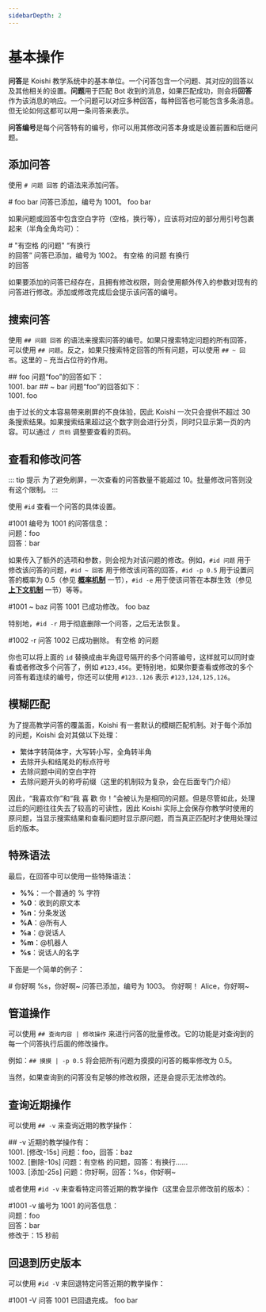 ```yaml
---
sidebarDepth: 2
---
```


# 基本操作

**问答**是 Koishi 教学系统中的基本单位。一个问答包含一个问题、其对应的回答以及其他相关的设置。**问题**用于匹配 Bot 收到的消息，如果匹配成功，则会将**回答**作为该消息的响应。一个问题可以对应多种回答，每种回答也可能包含多条消息。但无论如何这都可以用一条问答来表示。

**问答编号**是每个问答特有的编号，你可以用其修改问答本身或是设置前置和后继问题。

## 添加问答

使用 `# 问题 回答` 的语法来添加问答。

<panel-view title="聊天记录">
<chat-message nickname="Alice" color="#cc0066"># foo bar</chat-message>
<chat-message nickname="Koishi" avatar="/koishi.png">问答已添加，编号为 1001。</chat-message>
<chat-message nickname="Alice" color="#cc0066">foo</chat-message>
<chat-message nickname="Koishi" avatar="/koishi.png">bar</chat-message>
</panel-view>

如果问题或回答中包含空白字符（空格，换行等），应该将对应的部分用引号包裹起来（半角全角均可）：

<panel-view title="聊天记录">
<chat-message nickname="Alice" color="#cc0066"># &quot;有空格 的问题&quot; “有换行<br/>的回答”</chat-message>
<chat-message nickname="Koishi" avatar="/koishi.png">问答已添加，编号为 1002。</chat-message>
<chat-message nickname="Alice" color="#cc0066">有空格 的问题</chat-message>
<chat-message nickname="Koishi" avatar="/koishi.png">有换行<br/>的回答</chat-message>
</panel-view>

如果要添加的问答已经存在，且拥有修改权限，则会使用额外传入的参数对现有的问答进行修改。添加或修改完成后会提示该问答的编号。

## 搜索问答

使用 `## 问题 回答` 的语法来搜索问答的编号。如果只搜索特定问题的所有回答，可以使用 `## 问题`。反之，如果只搜索特定回答的所有问题，可以使用 `## ~ 回答`。这里的 `~` 充当占位符的作用。

<panel-view title="聊天记录">
<chat-message nickname="Alice" color="#cc0066">## foo</chat-message>
<chat-message nickname="Koishi" avatar="/koishi.png">问题“foo”的回答如下：<br/>1001. bar</chat-message>
<chat-message nickname="Alice" color="#cc0066">## ~ bar</chat-message>
<chat-message nickname="Koishi" avatar="/koishi.png">问题“foo”的回答如下：<br/>1001. foo</chat-message>
</panel-view>

由于过长的文本容易带来刷屏的不良体验，因此 Koishi 一次只会提供不超过 30 条搜索结果。如果搜索结果超过这个数字则会进行分页，同时只显示第一页的内容。可以通过 `/ 页码` 调整要查看的页码。

## 查看和修改问答

::: tip 提示
为了避免刷屏，一次查看的问答数量不能超过 10。批量修改问答则没有这个限制。
:::

使用 `#id` 查看一个问答的具体设置。

<panel-view title="聊天记录">
<chat-message nickname="Alice" color="#cc0066">#1001</chat-message>
<chat-message nickname="Koishi" avatar="/koishi.png">编号为 1001 的问答信息：<br/>问题：foo<br/>回答：bar</chat-message>
</panel-view>

如果传入了额外的选项和参数，则会视为对该问题的修改。例如，`#id 问题` 用于修改该问答的问题，`#id ~ 回答` 用于修改该问答的回答，`#id -p 0.5` 用于设置问答的概率为 0.5（参见 [**概率机制**](./prob.md) 一节），`#id -e` 用于使该问答在本群生效（参见 [**上下文机制**](./context.md) 一节）等等。

<panel-view title="聊天记录">
<chat-message nickname="Alice" color="#cc0066">#1001 ~ baz</chat-message>
<chat-message nickname="Koishi" avatar="/koishi.png">问答 1001 已成功修改。</chat-message>
<chat-message nickname="Alice" color="#cc0066">foo</chat-message>
<chat-message nickname="Koishi" avatar="/koishi.png">baz</chat-message>
</panel-view>

特别地，`#id -r` 用于彻底删除一个问答，之后无法恢复。

<panel-view title="聊天记录">
<chat-message nickname="Alice" color="#cc0066">#1002 -r</chat-message>
<chat-message nickname="Koishi" avatar="/koishi.png">问答 1002 已成功删除。</chat-message>
<chat-message nickname="Alice" color="#cc0066">有空格 的问题</chat-message>
</panel-view>

你也可以将上面的 `id` 替换成由半角逗号隔开的多个问答编号，这样就可以同时查看或者修改多个问答了，例如 `#123,456`。更特别地，如果你要查看或修改的多个问答有着连续的编号，你还可以使用 `#123..126` 表示 `#123,124,125,126`。

## 模糊匹配

为了提高教学问答的覆盖面，Koishi 有一套默认的模糊匹配机制。对于每个添加的问题，Koishi 会对其做以下处理：

- 繁体字转简体字，大写转小写，全角转半角
- 去除开头和结尾处的标点符号
- 去除问题中间的空白字符
- 去除问题开头的称呼前缀（这里的机制较为复杂，会在后面专门介绍）

因此，“我喜欢你”和“我 喜 歡 你！”会被认为是相同的问题。但是尽管如此，处理过后的问题往往失去了较高的可读性，因此 Koishi 实际上会保存你教学时使用的原问题，当显示搜索结果和查看问题时显示原问题，而当真正匹配时才使用处理过后的版本。

## 特殊语法

最后，在回答中可以使用一些特殊语法：

- **%%**：一个普通的 % 字符
- **%0**：收到的原文本
- **%n**：分条发送
- **%A**：@所有人
- **%a**：@说话人
- **%m**：@机器人
- **%s**：说话人的名字

下面是一个简单的例子：

<panel-view title="聊天记录">
<chat-message nickname="Alice" color="#cc0066"># 你好啊 %s，你好啊~</chat-message>
<chat-message nickname="Koishi" avatar="/koishi.png">问答已添加，编号为 1003。</chat-message>
<chat-message nickname="Alice" color="#cc0066">你好啊！</chat-message>
<chat-message nickname="Koishi" avatar="/koishi.png">Alice，你好啊~</chat-message>
</panel-view>

## 管道操作

可以使用 `## 查询内容 | 修改操作` 来进行问答的批量修改。它的功能是对查询到的每一个问答执行后面的修改操作。

例如：`## 摸摸 | -p 0.5` 将会把所有问题为摸摸的问答的概率修改为 0.5。

当然，如果查询到的问答没有足够的修改权限，还是会提示无法修改的。

## 查询近期操作

可以使用 `## -v` 来查询近期的教学操作：

<panel-view title="聊天记录">
<chat-message nickname="Alice" color="#cc0066">## -v</chat-message>
<chat-message nickname="Koishi" avatar="/koishi.png">近期的教学操作有：<br/>1001. [修改-15s] 问题：foo，回答：baz<br/>1002. [删除-10s] 问题：有空格 的问题，回答：有换行……<br/>1003. [添加-25s] 问题：你好啊，回答：%s，你好啊~</chat-message>
</panel-view>

或者使用 `#id -v` 来查看特定问答近期的教学操作（这里会显示修改前的版本）：

<panel-view title="聊天记录">
<chat-message nickname="Alice" color="#cc0066">#1001 -v</chat-message>
<chat-message nickname="Koishi" avatar="/koishi.png">编号为 1001 的问答信息：<br/>问题：foo<br/>回答：bar<br/>修改于：15 秒前</chat-message>
</panel-view>

## 回退到历史版本

可以使用 `#id -V` 来回退特定问答近期的教学操作：

<panel-view title="聊天记录">
<chat-message nickname="Alice" color="#cc0066">#1001 -V</chat-message>
<chat-message nickname="Koishi" avatar="/koishi.png">问答 1001 已回退完成。</chat-message>
<chat-message nickname="Alice" color="#cc0066">foo</chat-message>
<chat-message nickname="Koishi" avatar="/koishi.png">bar</chat-message>
</panel-view>
